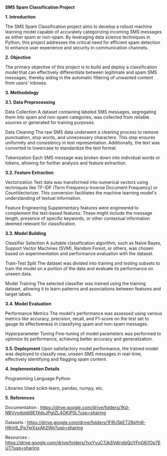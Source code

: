**SMS Spam Classification Project**

**1. Introduction**

The SMS Spam Classification project aims to develop a robust machine learning model capable of accurately categorizing incoming SMS messages as either spam or non-spam. By leveraging data science techniques in Python, this project addresses the critical need for efficient spam detection to enhance user experience and security in communication channels.

**2. Objective**

The primary objective of this project is to build and deploy a classification model that can effectively differentiate between legitimate and spam SMS messages, thereby aiding in the automatic filtering of unwanted content from users' inboxes.

**3. Methodology**

**3.1. Data Preprocessing**

Data Collection
A dataset containing labeled SMS messages, segregating them into spam and non-spam categories, was collected from reliable sources or generated for training purposes.

Data Cleaning
The raw SMS data underwent a cleaning process to remove punctuation, stop words, and unnecessary characters. This step ensures uniformity and consistency in text representation.
Additionally, the text was converted to lowercase to standardize the text format.

Tokenization
Each SMS message was broken down into individual words or tokens, allowing for further analysis and feature extraction.

**3.2. Feature Extraction**

Vectorization
Text data was transformed into numerical vectors using techniques like TF-IDF (Term Frequency-Inverse Document Frequency) or CountVectorizer. This conversion facilitates the machine learning model's understanding of textual information.

Feature Engineering
Supplementary features were engineered to complement the text-based features. These might include the message length, presence of specific keywords, or other contextual information deemed relevant for classification.

**3.3. Model Building**

Classifier Selection
A suitable classification algorithm, such as Naive Bayes, Support Vector Machines (SVM), Random Forest, or others, was chosen based on experimentation and performance evaluation with the dataset.

Train-Test Split
The dataset was divided into training and testing subsets to train the model on a portion of the data and evaluate its performance on unseen data.

Model Training
The selected classifier was trained using the training dataset, allowing it to learn patterns and associations between features and target labels.

**3.4. Model Evaluation**

Performance Metrics
The model's performance was assessed using various metrics like accuracy, precision, recall, and F1-score on the test set to gauge its effectiveness in classifying spam and non-spam messages.

Hyperparameter Tuning
Fine-tuning of model parameters was performed to optimize its performance, achieving better accuracy and generalization.

**3.5. Deployment**
Upon satisfactory model performance, the trained model was deployed to classify new, unseen SMS messages in real-time, effectively identifying and flagging spam content.


**4. Implementation Details**

Programming Language
Python

Libraries Used
scikit-learn, pandas, numpy, etc.


**5. References**

Documentation : https://drive.google.com/drive/folders/1Kd-NBVvydotdt9E1XdxJPgtZL4OKiP0L?usp=sharing

Datasets : https://drive.google.com/drive/folders/1FRU5kET2RpYnK-HKm9_IFp7wXsxAh2Wp?usp=sharing

Resources : https://drive.google.com/drive/folders/1vxYyuC7JkSVdirxbiQcYFnG6i1Op7EUT?usp=sharing
